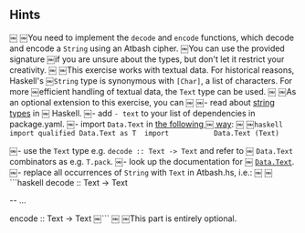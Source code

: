 ## Hints
￼
￼You need to implement the `decode` and `encode` functions, which decode and encode a `String` using an Atbash cipher.
￼You can use the provided signature ￼if you are unsure about the types, but don't let it restrict your creativity.
￼
￼This exercise works with textual data. For historical reasons, Haskell's
￼`String` type is synonymous with `[Char]`, a list of characters. For more
￼efficient handling of textual data, the `Text` type can be used.
￼
￼As an optional extension to this exercise, you can
￼
￼- read about [string types](https://haskell-lang.org/tutorial/string-types) in
￼  Haskell.
￼- add `- text` to your list of dependencies in package.yaml.
￼- import `Data.Text` in [the following
￼  way](https://hackernoon.com/4-steps-to-a-better-imports-list-in-haskell-43a3d868273c):
￼
￼```haskell
￼import qualified Data.Text as T
￼import           Data.Text (Text)
￼```

￼- use the `Text` type e.g. `decode :: Text -> Text` and refer to
￼  `Data.Text` combinators as e.g. `T.pack`.
￼- look up the documentation for
￼  [`Data.Text`](https://hackage.haskell.org/package/text/docs/Data-Text.html).
￼- replace all occurrences of `String` with `Text` in Atbash.hs, i.e.:
￼
￼```haskell
decode :: Text -> Text

-- ...

encode :: Text -> Text
￼```
￼
￼This part is entirely optional.
